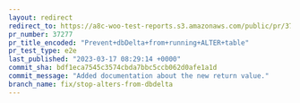 ```yaml
---
layout: redirect
redirect_to: https://a8c-woo-test-reports.s3.amazonaws.com/public/pr/37277/e2e/index.html
pr_number: 37277
pr_title_encoded: "Prevent+dbDelta+from+running+ALTER+table"
pr_test_type: e2e
last_published: "2023-03-17 08:29:14 +0000"
commit_sha: bdf1eca7545c3574cbda7bbc5ccb062d0afe1a1d
commit_message: "Added documentation about the new return value."
branch_name: fix/stop-alters-from-dbdelta
---
```

